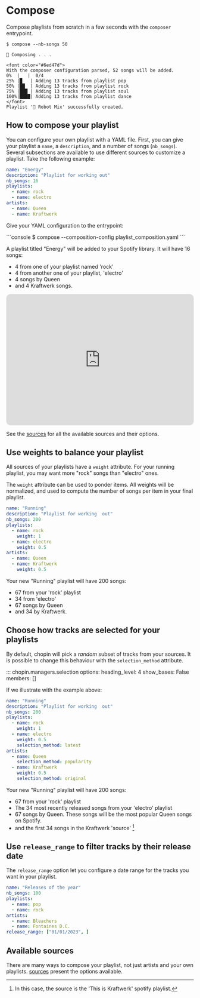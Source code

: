 # Compose

Compose playlists from scratch in a few seconds with the `composer` entrypoint.


<div class="termy">

```console
$ compose --nb-songs 50 

🤖 Composing . . .

<font color="#6ed47d">
With the composer configuration parsed, 52 songs will be added.
0%  |   |  0/4 
25% |█   | Adding 13 tracks from playlist pop
50% |██  | Adding 13 tracks from playlist rock
75% |███ | Adding 13 tracks from playlist soul
100%|████| Adding 13 tracks from playlist dance
</font>
Playlist '🤖 Robot Mix' successfully created.
```
</div>


## How to compose your playlist

You can configure your own playlist with a YAML file. First, you can give your playlist a `name`, a `description`, and a number of songs (`nb_songs`).
Several subsections are available to use different sources to customize a playlist. Take the following example:

```yaml title="A composition configuration example"
name: "Energy"
description: "Playlist for working out"
nb_songs: 16
playlists:
  - name: rock
  - name: electro
artists:
  - name: Queen
  - name: Kraftwerk
```

Give your YAML configuration to the entrypoint:

<div class="termy">
```console
$ compose --composition-config playlist_composition.yaml
```
</div>

A playlist titled "Energy" will be added to your Spotify library. It will have 16 songs:

- 4 from one of your playlist named 'rock'
- 4 from another one of your playlist, 'electro'
- 4 songs by Queen
- and 4 Kraftwerk songs.

<iframe style="border-radius:12px" src="https://open.spotify.com/embed/playlist/4eOSdWiCJQeMmLAdC479UV?utm_source=generator&theme=0" width="100%" height="352" frameBorder="0" allowfullscreen="" allow="autoplay; clipboard-write; encrypted-media; fullscreen; picture-in-picture" loading="lazy"></iframe>


See the [sources](sources.md) for all the available sources and their options.

## Use weights to balance your playlist

All sources of your playlists have a `weight` attribute. For your running playlist, you may want
more "rock" songs than "electro" ones.

The `weight` attribute can be used to ponder items. All weights will be normalized, and used to compute the number of
songs per item in your final playlist.

```yaml title="A composition configuration, with weights"
name: "Running"
description: "Playlist for working  out"
nb_songs: 200
playlists:
  - name: rock
    weight: 1
  - name: electro
    weight: 0.5
artists:
  - name: Queen
  - name: Kraftwerk
    weight: 0.5
```

Your new "Running" playlist will have 200 songs:

- 67 from your 'rock' playlist
- 34 from 'electro'
- 67 songs by Queen
- and 34 by Kraftwerk.

## Choose how tracks are selected for your playlists

By default, chopin will pick a _random_ subset of tracks from your sources. It is possible to change this behaviour with the `selection_method` attribute. 

::: chopin.managers.selection
    options: 
      heading_level: 4
      show_bases: False
      members: []

If we illustrate with the example above:


```yaml title="A composition configuration, with weights and selection methods." hl_lines="9 12 15"
name: "Running"
description: "Playlist for working  out"
nb_songs: 200
playlists:
  - name: rock
    weight: 1
  - name: electro
    weight: 0.5
    selection_method: latest
artists:
  - name: Queen
    selection_method: popularity
  - name: Kraftwerk
    weight: 0.5
    selection_method: original
```

Your new "Running" playlist will have 200 songs:

- 67 from your 'rock' playlist
- The 34 most recently released songs from your 'electro' playlist
- 67 songs by Queen. These songs will be the most popular Queen songs on Spotify.
- and the first 34 songs in the Kraftwerk 'source' [^1]

[^1]: In this case, the source is the 'This is Kraftwerk' spotify playlist.

## Use `release_range` to filter tracks by their release date

The `release_range` option let you configure a date range for the tracks you want in your playlist.

```yaml title="A playlist for this year releases" hl_lines="9"
name: "Releases of the year"
nb_songs: 100
playlists:
  - name: pop
  - name: rock
artists:
  - name: Bleachers
  - name: Fontaines D.C.
release_range: ["01/01/2023", ]
```

## Available sources

There are many ways to compose your playlist, not just artists and your own playlists. [sources](sources.md) 
present the options available.